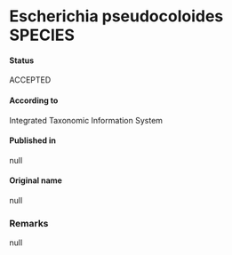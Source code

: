 Escherichia pseudocoloides SPECIES
=======

#### Status
ACCEPTED

#### According to
Integrated Taxonomic Information System

#### Published in
null

#### Original name
null

### Remarks
null